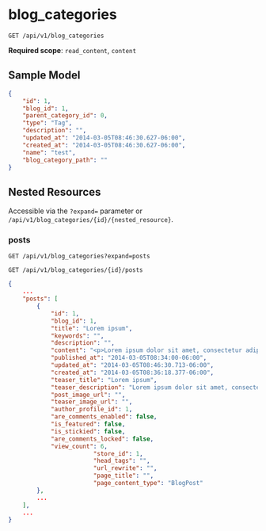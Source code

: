 blog_categories
===============

```shell
GET /api/v1/blog_categories
```

**Required scope**: `read_content`, `content`

Sample Model
------------

```json
{
	"id": 1,
	"blog_id": 1,
	"parent_category_id": 0,
	"type": "Tag",
	"description": "",
	"updated_at": "2014-03-05T08:46:30.627-06:00",
	"created_at": "2014-03-05T08:46:30.627-06:00",
	"name": "test",
	"blog_category_path": ""
}
```

Nested Resources
----------------

Accessible via the `?expand=` parameter or `/api/v1/blog_categories/{id}/{nested_resource}`.

### posts

```shell
GET /api/v1/blog_categories?expand=posts
```

```shell
GET /api/v1/blog_categories/{id}/posts
```

```json
{
	...
	"posts": [
		{
			"id": 1,
			"blog_id": 1,
			"title": "Lorem ipsum",
			"keywords": "",
			"description": "",
			"content": "<p>Lorem ipsum dolor sit amet, consectetur adipiscing elit.</p>",
			"published_at": "2014-03-05T08:34:00-06:00",
			"updated_at": "2014-03-05T08:46:30.713-06:00",
			"created_at": "2014-03-05T08:36:18.377-06:00",
			"teaser_title": "Lorem ipsum",
			"teaser_description": "Lorem ipsum dolor sit amet, consectetur adipiscing elit.",
			"post_image_url": "",
			"teaser_image_url": "",
			"author_profile_id": 1,
			"are_comments_enabled": false,
			"is_featured": false,
			"is_stickied": false,
			"are_comments_locked": false,
			"view_count": 6,
                        "store_id": 1,
                        "head_tags": "",
                        "url_rewrite": "",
                        "page_title": "",
                        "page_content_type": "BlogPost"
		},
		...
	],
	...
}
```
